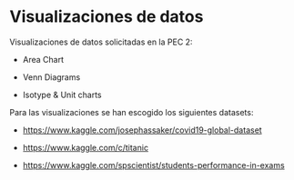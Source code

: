 # Visualizaciones de datos
Visualizaciones de datos solicitadas en la PEC 2:

- Area Chart

- Venn Diagrams

- Isotype & Unit charts


Para las visualizaciones se han escogido los siguientes datasets: 

 - https://www.kaggle.com/josephassaker/covid19-global-dataset
 
 - https://www.kaggle.com/c/titanic

 - https://www.kaggle.com/spscientist/students-performance-in-exams
